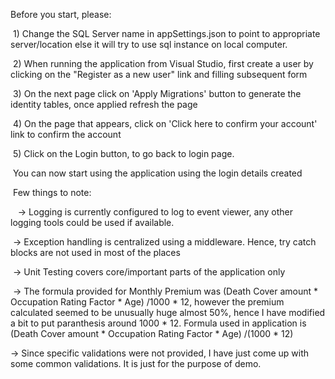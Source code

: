 Before you start, please:


 1) Change the SQL Server name in appSettings.json to point to appropriate server/location else it will try to use sql instance on local computer.
 
 2) When running the application from Visual Studio, first create a user by clicking on the "Register as a new user" link and filling subsequent form
 
 3) On the next page click on 'Apply Migrations' button to generate the identity tables, once applied refresh the page
 
 4) On the page that appears, click on 'Click here to confirm your account' link to confirm the account
 
 5) Click on the Login button, to go back to login page. 
 
 
 You can now start using the application using the login details created
  
  
 Few things to note:
 
 
 -> Logging is currently configured to log to event viewer, any other logging tools could be used if available.
 
 -> Exception handling is centralized using a middleware. Hence, try catch blocks are not used in most of the places
 
 -> Unit Testing covers core/important parts of the application only
 
 -> The formula provided for Monthly Premium was (Death Cover amount * Occupation Rating Factor * Age) /1000 * 12, however the premium calculated seemed to be 
	unusually huge almost 50%, hence I have modified a bit to put paranthesis around 1000 * 12. Formula used in application is (Death Cover amount * Occupation Rating Factor * Age) /(1000 * 12)
	
 ->  Since specific validations were not provided, I have just come up with some common validations. It is just for the purpose of demo.
